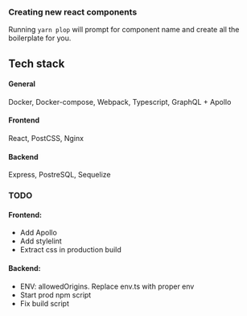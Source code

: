 ### Creating new react components

Running `yarn plop` will prompt for component name and create all the boilerplate for you. 

## Tech stack

#### General
Docker, Docker-compose, Webpack, Typescript, GraphQL + Apollo

#### Frontend
React, PostCSS, Nginx

#### Backend
Express, PostreSQL, Sequelize

### TODO

#### Frontend:
- Add Apollo
- Add stylelint
- Extract css in production build

#### Backend:
- ENV: allowedOrigins. Replace env.ts with proper env
- Start prod npm script
- Fix build script
